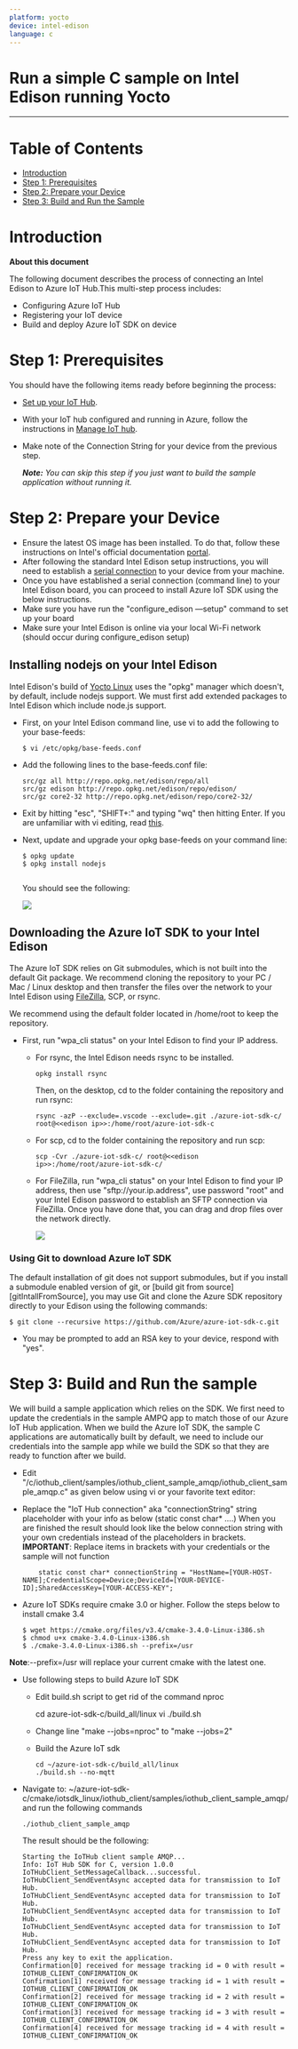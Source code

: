 ```yaml
---
platform: yocto
device: intel-edison
language: c
---
```


Run a simple C sample on Intel Edison running Yocto
===
---

# Table of Contents

-   [Introduction](#Introduction)
-   [Step 1: Prerequisites](#Prerequisites)
-   [Step 2: Prepare your Device](#PrepareDevice)
-   [Step 3: Build and Run the Sample](#Build)

<a name="Introduction"></a>
# Introduction

**About this document**

The following document describes the process of connecting an Intel Edison to Azure IoT Hub.This multi-step process includes:
-   Configuring Azure IoT Hub
-   Registering your IoT device
-   Build and deploy Azure IoT SDK on device

<a name="Prerequisites"></a>
# Step 1: Prerequisites

You should have the following items ready before beginning the process:

-   [Set up your IoT Hub][setup-iothub].
-   With your IoT hub configured and running in Azure, follow the instructions in [Manage IoT hub][provision-device].
-   Make note of the Connection String for your device from the previous step.

    ***Note:*** *You can skip this step if you just want to build the sample application without running it.*

<a name="Step-2-PrepareDevice"></a>
# Step 2: Prepare your Device

-   Ensure the latest OS image has been installed. To do that, follow these instructions on Intel's official documentation [portal][IntelEdisonGettingStarted].
-   After following the standard Intel Edison setup instructions, you will need to establish a [serial connection][IntelEdisonSerialConnection] to your device from your machine.
-   Once you have established a serial connection (command line) to your Intel Edison board, you can proceed to install Azure IoT SDK using the below instructions.
-   Make sure you have run the "configure_edison —setup" command to set up your board
-   Make sure your Intel Edison is online via your local Wi-Fi network (should occur during configure_edison setup)

## Installing nodejs on your Intel Edison

Intel Edison's build of [Yocto Linux][yocto] uses the "opkg" manager which doesn't, by default, include nodejs support. We must first add extended packages to Intel Edison which include node.js support.

-   First, on your Intel Edison command line, use vi to add the following to your base-feeds:

	```
    $ vi /etc/opkg/base-feeds.conf
    ```

-   Add the following lines to the base-feeds.conf file:

    ```
    src/gz all http://repo.opkg.net/edison/repo/all
    src/gz edison http://repo.opkg.net/edison/repo/edison/
    src/gz core2-32 http://repo.opkg.net/edison/repo/core2-32/
    ```

-   Exit by hitting "esc", "SHIFT+:" and typing "wq" then hitting Enter. If you are unfamiliar with vi editing, read [this][vi].

-   Next, update and upgrade your opkg base-feeds on your command line:

    ```
    $ opkg update
    $ opkg install nodejs
   
    ```

    You should see the following:

    ![][img1]

## Downloading the Azure IoT SDK to your Intel Edison

The Azure IoT SDK relies on Git submodules, which is not built into the default Git package.  We recommend cloning the repository to your PC / Mac / Linux desktop and then transfer the files over the network to your Intel Edison using [FileZilla][filezilla], SCP, or rsync. 

We recommend using the default folder located in /home/root to keep the repository.

-   First, run "wpa_cli status" on your Intel Edison to find your IP address.

    -   For rsync, the Intel Edison needs rsync to be installed.
  
        ```
        opkg install rsync
        ```
    
        Then, on the desktop, cd to the folder containing the repository and run rsync:

        ```
        rsync -azP --exclude=.vscode --exclude=.git ./azure-iot-sdk-c/ root@<<edison ip>>:/home/root/azure-iot-sdk-c
        ```

    -   For scp, cd to the folder containing the repository and run scp:

        ```
        scp -Cvr ./azure-iot-sdk-c/ root@<<edison ip>>:/home/root/azure-iot-sdk-c/
        ```

    -   For FileZilla, run "wpa_cli status" on your Intel Edison to find your IP address, then use "sftp://your.ip.address", use password "root" and your Intel Edison password to establish an SFTP connection via FileZilla. Once you have done that, you can drag and drop files over the network directly.

	    ![][img2]

### Using Git to download Azure IoT SDK

The default installation of git does not support submodules, but if you install a submodule enabled version of git, or [build git from source][gitIntallFromSource], you may use Git and clone the Azure SDK repository directly to your Edison using the following commands:

```
$ git clone --recursive https://github.com/Azure/azure-iot-sdk-c.git
```

-   You may be prompted to add an RSA key to your device, respond with "yes".


<a name="Step-3-Build"></a>
# Step 3: Build and Run the sample

We will build a sample application which relies on the SDK.
We first need to update the credentials in the sample AMPQ app to match those of our Azure IoT Hub application. When we build the Azure IoT SDK, the sample C applications are automatically built by default, we need to include our credentials into the sample app while we build the SDK so that they are ready to function after we build.

-   Edit "/c/iothub_client/samples/iothub_client_sample_amqp/iothub_client_sample_amqp.c" as given below using vi or your favorite text editor:
-   Replace the "IoT Hub connection" aka "connectionString" string placeholder with your info as below (static const char* ….) When you are finished the result should look like the below connection string with your own credentials instead of the placeholders in brackets.
  **IMPORTANT**: Replace items in brackets with your credentials or the sample will not function
 
            static const char* connectionString = "HostName=[YOUR-HOST-NAME];CredentialScope=Device;DeviceId=[YOUR-DEVICE-ID];SharedAccessKey=[YOUR-ACCESS-KEY";
  
-   Azure IoT SDKs require cmake 3.0 or higher. Follow the steps below to install cmake 3.4
  
        $ wget https://cmake.org/files/v3.4/cmake-3.4.0-Linux-i386.sh  
        $ chmod u+x cmake-3.4.0-Linux-i386.sh  
        $ ./cmake-3.4.0-Linux-i386.sh --prefix=/usr
  
  **Note**:--prefix=/usr will replace your current cmake with the latest one.
   
-   Use following steps to build Azure IoT SDK
   
    -   Edit build.sh script to get rid of the command nproc
   
          cd azure-iot-sdk-c/build_all/linux
          vi ./build.sh
    
    -   Change line "make --jobs=nproc" to "make --jobs=2"

    -   Build the Azure IoT sdk
   
            cd ~/azure-iot-sdk-c/build_all/linux
            ./build.sh --no-mqtt 
    
-   Navigate to: ~/azure-iot-sdk-c/cmake/iotsdk_linux/iothub_client/samples/iothub_client_sample_amqp/ and run the following commands
  
        ./iothub_client_sample_amqp
    
    The result should be the following:

        Starting the IoTHub client sample AMQP...
        Info: IoT Hub SDK for C, version 1.0.0
        IoTHubClient_SetMessageCallback...successful.
        IoTHubClient_SendEventAsync accepted data for transmission to IoT Hub.
        IoTHubClient_SendEventAsync accepted data for transmission to IoT Hub.
        IoTHubClient_SendEventAsync accepted data for transmission to IoT Hub.
        IoTHubClient_SendEventAsync accepted data for transmission to IoT Hub.
        IoTHubClient_SendEventAsync accepted data for transmission to IoT Hub.
        Press any key to exit the application.
        Confirmation[0] received for message tracking id = 0 with result = IOTHUB_CLIENT_CONFIRMATION_OK
        Confirmation[1] received for message tracking id = 1 with result = IOTHUB_CLIENT_CONFIRMATION_OK
        Confirmation[2] received for message tracking id = 2 with result = IOTHUB_CLIENT_CONFIRMATION_OK
        Confirmation[3] received for message tracking id = 3 with result = IOTHUB_CLIENT_CONFIRMATION_OK
        Confirmation[4] received for message tracking id = 4 with result = IOTHUB_CLIENT_CONFIRMATION_OK


[IntelEdisonGettingStarted]: https://software.intel.com/iot/library/edison-getting-started
[IntelEdisonSerialConnection]: https://software.intel.com/setting-up-serial-terminal-intel-edison-board
[yocto]: http://www.yoctoproject.org/docs/latest/adt-manual/adt-manual.html
[vi]: https://www.cs.colostate.edu/helpdocs/vi.html
[filezilla]: https://filezilla-project.org
[ldcconfig]: http://codeyarns.com/2014/01/14/how-to-add-library-directory-to-ldconfig-cache/

[img1]: ./media/edison01.png
[img2]: ./media/edison02.png

[setup-iothub]: ../setup_iothub.md
[provision-device]: ../manage_iot_hub.md
